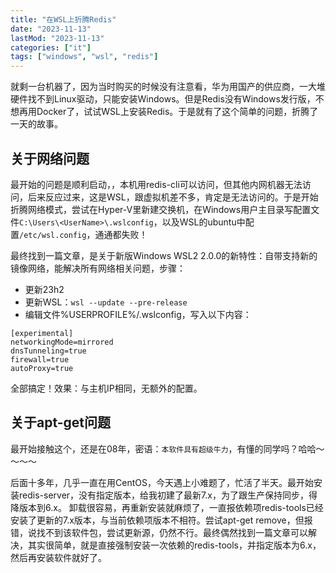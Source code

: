 ```yaml
---
title: "在WSL上折腾Redis"
date: "2023-11-13"
lastMod: "2023-11-13"
categories: ["it"]
tags: ["windows", "wsl", "redis"]
---
```


就剩一台机器了，因为当时购买的时候没有注意看，华为用国产的供应商，一大堆硬件找不到Linux驱动，只能安装Windows。但是Redis没有Windows发行版，不想再用Docker了，试试WSL上安装Redis。于是就有了这个简单的问题，折腾了一天的故事。 

## 关于网络问题
最开始的问题是顺利启动，，本机用redis-cli可以访问，但其他内网机器无法访问，后来反应过来，这是WSL，跟虚拟机差不多，肯定是无法访问的。于是开始折腾网络模式，尝试在Hyper-V里新建交换机，在Windows用户主目录写配置文件`C:\Users\<UserName>\.wslconfig`，以及WSL的ubuntu中配置`/etc/wsl.config`，通通都失败！

最终找到一篇文章，是关于新版Windows WSL2 2.0.0的新特性：自带支持新的镜像网络，能解决所有网络相关问题，步骤：
- 更新23h2
- 更新WSL：`wsl --update --pre-release`
- 编辑文件%USERPROFILE%/.wslconfig，写入以下内容：
```
[experimental]
networkingMode=mirrored
dnsTunneling=true
firewall=true
autoProxy=true
```
全部搞定！效果：与主机IP相同，无额外的配置。

## 关于apt-get问题
最开始接触这个，还是在08年，密语：`本软件具有超级牛力`，有懂的同学吗？哈哈～～～～

后面十多年，几乎一直在用CentOS，今天遇上小难题了，忙活了半天。最开始安装redis-server，没有指定版本，给我初建了最新7.x，为了跟生产保持同步，得降版本到6.x。
卸载很容易，再重新安装就麻烦了，一直报依赖项redis-tools已经安装了更新的7.x版本，与当前依赖项版本不相符。尝试apt-get remove，但报错，说找不到该软件包，尝试更新源，仍然不行。最终偶然找到一篇文章可以解决，其实很简单，就是直接强制安装一次依赖的redis-tools，并指定版本为6.x，然后再安装软件就好了。